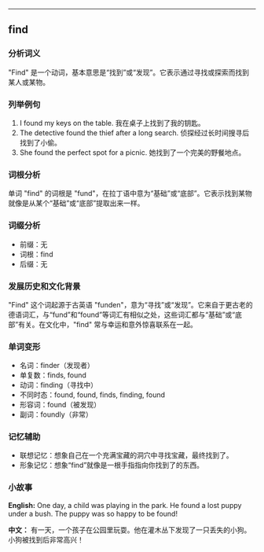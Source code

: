 
---------------
## find
### 分析词义
"Find" 是一个动词，基本意思是“找到”或“发现”。它表示通过寻找或探索而找到某人或某物。

### 列举例句
1. I found my keys on the table.
   我在桌子上找到了我的钥匙。
2. The detective found the thief after a long search.
   侦探经过长时间搜寻后找到了小偷。
3. She found the perfect spot for a picnic.
   她找到了一个完美的野餐地点。

### 词根分析
单词 "find" 的词根是 "fund"，在拉丁语中意为“基础”或“底部”。它表示找到某物就像是从某个“基础”或“底部”提取出来一样。

### 词缀分析
- 前缀：无
- 词根：find
- 后缀：无

### 发展历史和文化背景
"Find" 这个词起源于古英语 "funden"，意为“寻找”或“发现”。它来自于更古老的德语词汇，与“fund”和“found”等词汇有相似之处，这些词汇都与“基础”或“底部”有关。在文化中，"find" 常与幸运和意外惊喜联系在一起。

### 单词变形
- 名词：finder（发现者）
- 单复数：finds, found
- 动词：finding（寻找中）
- 不同时态：found, found, finds, finding, found
- 形容词：found（被发现）
- 副词：foundly（非常）

### 记忆辅助
- 联想记忆：想象自己在一个充满宝藏的洞穴中寻找宝藏，最终找到了。
- 形象记忆：想象“find”就像是一根手指指向你找到了的东西。

### 小故事
**English:**
One day, a child was playing in the park. He found a lost puppy under a bush. The puppy was so happy to be found!

**中文：**
有一天，一个孩子在公园里玩耍。他在灌木丛下发现了一只丢失的小狗。小狗被找到后非常高兴！

